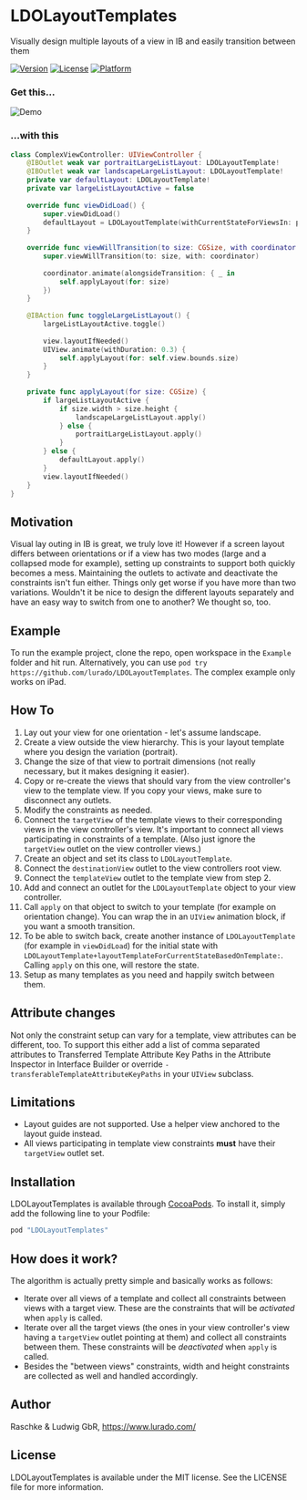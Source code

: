 # LDOLayoutTemplates

Visually design multiple layouts of a view in IB and easily transition between them

[![Version](https://img.shields.io/cocoapods/v/LDOLayoutTemplates.svg?style=flat)](https://cocoapods.org/pods/LDOLayoutTemplates)
[![License](https://img.shields.io/cocoapods/l/LDOLayoutTemplates.svg?style=flat)](https://cocoapods.org/pods/LDOLayoutTemplates)
[![Platform](https://img.shields.io/cocoapods/p/LDOLayoutTemplates.svg?style=flat)](https://cocoapods.org/pods/LDOLayoutTemplates)

### Get this...

![Demo](Screenshots/DashboardExample.gif)

### ...with this

```Swift
class ComplexViewController: UIViewController {
    @IBOutlet weak var portraitLargeListLayout: LDOLayoutTemplate!
    @IBOutlet weak var landscapeLargeListLayout: LDOLayoutTemplate!
    private var defaultLayout: LDOLayoutTemplate!
    private var largeListLayoutActive = false
    
    override func viewDidLoad() {
        super.viewDidLoad()
        defaultLayout = LDOLayoutTemplate(withCurrentStateForViewsIn: portraitLargeListLayout)
    }
    
    override func viewWillTransition(to size: CGSize, with coordinator: UIViewControllerTransitionCoordinator) {
        super.viewWillTransition(to: size, with: coordinator)
        
        coordinator.animate(alongsideTransition: { _ in
            self.applyLayout(for: size)
        })
    }
    
    @IBAction func toggleLargeListLayout() {
        largeListLayoutActive.toggle()
        
        view.layoutIfNeeded()
        UIView.animate(withDuration: 0.3) {
            self.applyLayout(for: self.view.bounds.size)
        }
    }
    
    private func applyLayout(for size: CGSize) {
        if largeListLayoutActive {
            if size.width > size.height {
                landscapeLargeListLayout.apply()
            } else {
                portraitLargeListLayout.apply()
            }
        } else {
            defaultLayout.apply()
        }
        view.layoutIfNeeded()
    }
}
```

## Motivation

Visual lay outing in IB is great, we truly love it!
However if a screen layout differs between orientations or if a view has two modes (large and a collapsed mode for example), setting up constraints to support both quickly becomes a mess.
Maintaining the outlets to activate and deactivate the constraints isn't fun either.
Things only get worse if you have more than two variations.
Wouldn't it be nice to design the different layouts separately and have an easy way to switch from one to another? 
We thought so, too.

## Example

To run the example project, clone the repo, open workspace in the `Example` folder and hit run.
Alternatively, you can use `pod try https://github.com/lurado/LDOLayoutTemplates`. 
The complex example only works on iPad.

## How To

1. Lay out your view for one orientation - let's assume landscape.
1. Create a view outside the view hierarchy. This is your layout template where you design the 
    variation (portrait).
1. Change the size of that view to portrait dimensions (not really necessary, but it makes 
    designing it easier).
1. Copy or re-create the views that should vary from the view controller's view to the template view. If you copy your views, make sure to disconnect any outlets.
1. Modify the constraints as needed.
1. Connect the `targetView` of the template views to their corresponding views in the view controller's 
    view. It's important to connect all views participating in constraints of a template. 
    (Also just ignore the `targetView` outlet on the view controller views.)
1. Create an object and set its class to `LDOLayoutTemplate`.
1. Connect the `destinationView` outlet to the view controllers root view.
1. Connect the `templateView` outlet to the template view from step 2.
1. Add and connect an outlet for the `LDOLayoutTemplate` object to your view controller.
1. Call `apply` on that object to switch to your template (for example on orientation change). 
    You can wrap the in an `UIView` animation block, if you want a smooth transition.
1. To be able to switch back, create another instance of `LDOLayoutTemplate` (for example in `viewDidLoad`) 
    for the initial state with `LDOLayoutTemplate+layoutTemplateForCurrentStateBasedOnTemplate:`. Calling `apply` 
    on this one, will restore the state.
1. Setup as many templates as you need and happily switch between them.

## Attribute changes

Not only the constraint setup can vary for a template, view attributes can be different, too. To support
this either add a list of comma separated attributes to Transferred Template Attribute Key Paths in the 
Attribute Inspector in Interface Builder or override `-transferableTemplateAttributeKeyPaths` in your `UIView` subclass.

## Limitations

- Layout guides are not supported. Use a helper view anchored to the layout guide instead.
- All views participating in template view constraints **must** have their `targetView` outlet set.

## Installation

LDOLayoutTemplates is available through [CocoaPods](http://cocoapods.org). To install
it, simply add the following line to your Podfile:

```ruby
pod "LDOLayoutTemplates"
```

## How does it work?

The algorithm is actually pretty simple and basically works as follows:

- Iterate over all views of a template and collect all constraints between views with a target view. These 
    are the constraints that will be _activated_ when `apply` is called.
- Iterate over all the target views (the ones in your view controller's view having a `targetView` outlet 
    pointing at them) and collect all constraints between them. These constraints will be _deactivated_ when 
    `apply` is called.
- Besides the "between views" constraints, width and height constraints are collected as well and handled accordingly.

## Author

Raschke & Ludwig GbR, https://www.lurado.com/

## License

LDOLayoutTemplates is available under the MIT license. See the LICENSE file for more information.
